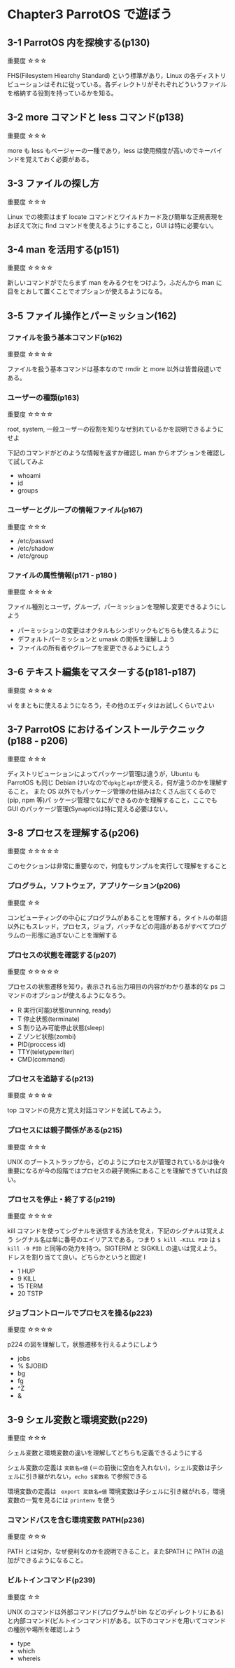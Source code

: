 # Chapter3 ParrotOS で遊ぼう

## 3-1 ParrotOS 内を探検する(p130)

重要度 ☆☆☆

FHS(Filesystem Hiearchy Standard) という標準があり，Linux の各ディストリビューションはそれに従っている。各ディレクトリがそれぞれどういうファイルを格納する役割を持っているかを知る。

## 3-2 more コマンドと less コマンド(p138)

重要度 ☆☆☆

more も less もページャーの一種であり，less は使用頻度が高いのでキーバインドを覚えておく必要がある。

## 3-3 ファイルの探し方

重要度 ☆☆☆

Linux での検索はまず locate コマンドとワイルドカード及び簡単な正規表現をおぼえて次に find コマンドを使えるようにすること，GUI は特に必要ない。

## 3-4 man を活用する(p151)

重要度 ☆☆☆☆

新しいコマンドがでたらまず man をみるクセをつけよう，ふだんから man に目をとおして置くことでオプションが使えるようになる。

## 3-5 ファイル操作とパーミッション(162)

### ファイルを扱う基本コマンド(p162)

重要度 ☆☆☆☆

ファイルを扱う基本コマンドは基本なので rmdir と more 以外は皆普段遣いである。

### ユーザーの種類(p163)

重要度 ☆☆☆☆

root, system, 一般ユーザーの役割を知りなぜ別れているかを説明できるようにせよ

下記のコマンドがどのような情報を返すか確認し man からオプションを確認して試してみよ

- whoami
- id
- groups

### ユーザーとグループの情報ファイル(p167)

重要度 ☆☆☆

- /etc/passwd
- /etc/shadow
- /etc/group

### ファイルの属性情報(p171 - p180 )

重要度 ☆☆☆☆

ファイル種別とユーザ，グループ，パーミッションを理解し変更できるようにしよう

- パーミッションの変更はオクタルもシンボリックもどちらも使えるように
- デフォルトパーミッションと umask の関係を理解しよう
- ファイルの所有者やグループを変更できるようにしよう

## 3-6 テキスト編集をマスターする(p181-p187)

重要度 ☆☆☆☆

vi をまともに使えるようになろう，その他のエディタはお試しくらいでよい

## 3-7 ParrotOS におけるインストールテクニック(p188 - p206)

重要度 ☆☆☆

ディストリビューションによってパッケージ管理は違うが，Ubuntu も ParrotOS も同じ Debian けいなので`dpkg`と`apt`が使える，何が違うのかを理解すること。
また OS 以外でもパッケージ管理の仕組みはたくさん出てくるので(pip, npm 等)パ ッケージ管理でなにができるのかを理解すること，ここでも GUI のパッケージ管理(Synaptic)は特に覚える必要はない。

## 3-8 プロセスを理解する(p206)

重要度 ☆☆☆☆☆

このセクションは非常に重要なので，何度もサンプルを実行して理解をすること

### プログラム，ソフトウェア，アプリケーション(p206)

重要度 ☆☆

コンピューティングの中心にプログラムがあることを理解する，タイトルの単語以外にもスレッド，プロセス，ジョブ，バッチなどの用語があるがすべてプログラムの一形態に過ぎないことを理解する

### プロセスの状態を確認する(p207)

重要度 ☆☆☆☆☆

プロセスの状態遷移を知り，表示される出力項目の内容がわかり基本的な ps コマンドのオプションが使えるようになろう。

- R 実行(可能)状態(running, ready)
- T 停止状態(terminate)
- S 割り込み可能停止状態(sleep)
- Z ゾンビ状態(zombi)
- PID(proccess id)
- TTY(teletypewriter)
- CMD(command)

### プロセスを追跡する(p213)

重要度 ☆☆☆☆

top コマンドの見方と覚え対話コマンドを試してみよう。

### プロセスには親子関係がある(p215)

重要度 ☆☆☆

UNIX のブートストラップから，どのようにプロセスが管理されているかは後々重要になるが今の段階ではプロセスの親子関係にあることを理解できていれば良い。

### プロセスを停止・終了する(p219)

重要度 ☆☆☆☆

kill コマンドを使ってシグナルを送信する方法を覚え，下記のシグナルは覚えよう
シグナル名は単に番号のエイリアスである，つまり `$ kill -KILL PID` は `$ kill -9 PID` と同等の効力を持つ。SIGTERM と SIGKILL の違いは覚えよう。
ドレスを割り当てて良い。どちらかというと固定 I

- 1 HUP
- 9 KILL
- 15 TERM
- 20 TSTP

### ジョブコントロールでプロセスを操る(p223)

重要度 ☆☆☆☆

p224 の図を理解して，状態遷移を行えるようにしよう

- jobs
- % $JOBID
- bg
- fg
- ^Z
- &

## 3-9 シェル変数と環境変数(p229)

重要度 ☆☆☆

シェル変数と環境変数の違いを理解してどちらも定義できるようにする

シェル変数の定義は `変数名=値` (＝の前後に空白を入れない)，シェル変数は子シェルに引き継がれない，`echo $変数名` で参照できる

環境変数の定義は ` export 変数名=値` 環境変数は子シェルに引き継がれる，環境
変数の一覧を見るには `printenv` を使う

### コマンドパスを含む環境変数 PATH(p236)

重要度 ☆☆☆

PATH とは何か，なぜ便利なのかを説明できること。また$PATH に PATH の追加ができるようになること。

### ビルトインコマンド(p239)

重要度 ☆☆

UNIX のコマンドは外部コマンド(プログラムが bin などのディレクトリにある)と内部コマンド(ビルトインコマンド)がある。以下のコマンドを用いてコマンドの種別や場所を確認しよう

- type
- which
- whereis
